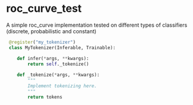 # roc_curve_test
A simple roc_curve implementation tested on different types of classifiers (discrete, probabilistic and constant)

```python
 @register("my_tokenizer")
 class MyTokenizer(Inferable, Trainable):

    def infer(*args, **kwargs):
        return self._tokenize()
    
    def _tokenize(*args, **kwargs):
        """
        Implement tokenizing here.
        """
        return tokens
 ```
